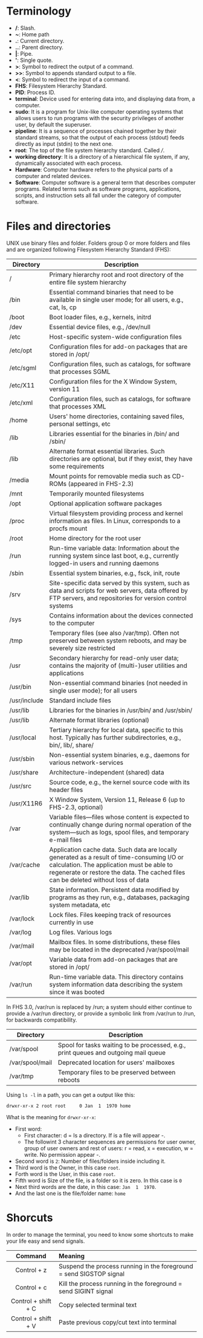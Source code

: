 # Terminology

* **/**: Slash.
* **~**: Home path
* **.**: Current directory.
* **..**: Parent directory.
* **|**: Pipe.
* **'**: Single quote.
* **>**: Symbol to redirect the output of a command.
* **>>**: Symbol to appends standard output to a file.
* **<**: Symbol to redirect the input of a command.
* **FHS**: Filesystem Hierarchy Standard.
* **PID**: Process ID.
* **terminal**: Device used for entering data into, and displaying data from, a computer.
* **sudo**: It is a program for Unix-like computer operating systems that allows users to run programs with the security privileges of another user, by default the superuser.
* **pipeline**: It is a sequence of processes chained together by their standard streams, so that the output of each process (stdout) feeds directly as input (stdin) to the next one.
* **root**: The top of the file system hierarchy standard. Called */*.
* **working directory**: It is a directory of a hierarchical file system, if any, dynamically associated with each process.
* **Hardware**: Computer hardware refers to the physical parts of a computer and related devices.
* **Software**: Computer software is a general term that describes computer programs. Related terms such as software programs, applications, scripts, and instruction sets all fall under the category of computer software.

# Files and directories

UNIX use binary files and folder. Folders group 0 or more folders and files and are organized following Filesystem Hierarchy Standard (FHS):

| Directory | Description |
|-----------|-------------|
| / | Primary hierarchy root and root directory of the entire file system hierarchy |
| /bin | Essential command binaries that need to be available in single user mode; for all users, e.g., cat, ls, cp |
| /boot | Boot loader files, e.g., kernels, initrd |
| /dev | Essential device files, e.g., /dev/null |
| /etc | Host-specific system-wide configuration files |
| /etc/opt | Configuration files for add-on packages that are stored in /opt/ |
| /etc/sgml | Configuration files, such as catalogs, for software that processes SGML |
| /etc/X11 | Configuration files for the X Window System, version 11 |
| /etc/xml | Configuration files, such as catalogs, for software that processes XML |
| /home | Users' home directories, containing saved files, personal settings, etc |
| /lib | Libraries essential for the binaries in /bin/ and /sbin/ |
| /lib<qual> | Alternate format essential libraries. Such directories are optional, but if they exist, they have some requirements |
| /media | Mount points for removable media such as CD-ROMs (appeared in FHS-2.3) |
| /mnt | Temporarily mounted filesystems |
| /opt | Optional application software packages |
| /proc | Virtual filesystem providing process and kernel information as files. In Linux, corresponds to a procfs mount |
| /root | Home directory for the root user |
| /run | Run-time variable data: Information about the running system since last boot, e.g., currently logged-in users and running daemons |
| /sbin | Essential system binaries, e.g., fsck, init, route |
| /srv | Site-specific data served by this system, such as data and scripts for web servers, data offered by FTP servers, and repositories for version control systems |
| /sys | Contains information about the devices connected to the computer |
| /tmp | Temporary files (see also /var/tmp). Often not preserved between system reboots, and may be severely size restricted |
| /usr | Secondary hierarchy for read-only user data; contains the majority of (multi-)user utilities and applications |
| /usr/bin | Non-essential command binaries (not needed in single user mode); for all users |
| /usr/include | Standard include files |
| /usr/lib | Libraries for the binaries in /usr/bin/ and /usr/sbin/ |
| /usr/lib<qual> | Alternate format libraries (optional) |
| /usr/local | Tertiary hierarchy for local data, specific to this host. Typically has further subdirectories, e.g., bin/, lib/, share/ |
| /usr/sbin | Non-essential system binaries, e.g., daemons for various network-services |
| /usr/share | Architecture-independent (shared) data |
| /usr/src | Source code, e.g., the kernel source code with its header files |
| /usr/X11R6 | X Window System, Version 11, Release 6 (up to FHS-2.3, optional) |
| /var | Variable files—files whose content is expected to continually change during normal operation of the system—such as logs, spool files, and temporary e-mail files |
| /var/cache | Application cache data. Such data are locally generated as a result of time-consuming I/O or calculation. The application must be able to regenerate or restore the data. The cached files can be deleted without loss of data |
| /var/lib | State information. Persistent data modified by programs as they run, e.g., databases, packaging system metadata, etc |
| /var/lock | Lock files. Files keeping track of resources currently in use |
| /var/log | Log files. Various logs |
| /var/mail | Mailbox files. In some distributions, these files may be located in the deprecated /var/spool/mail |
| /var/opt | Variable data from add-on packages that are stored in /opt/ |
| /var/run | Run-time variable data. This directory contains system information data describing the system since it was booted |

In FHS 3.0, /var/run is replaced by /run; a system should either continue to provide a /var/run directory, or provide a symbolic link from /var/run to /run, for backwards compatibility.

| Directory | Description |
|-----------|-------------|
| /var/spool | Spool for tasks waiting to be processed, e.g., print queues and outgoing mail queue |
| /var/spool/mail | Deprecated location for users' mailboxes |
| /var/tmp | Temporary files to be preserved between reboots |

Using ```ls -l``` in a path, you can get a output like this:

```
drwxr-xr-x 2 root root     0 Jan  1  1970 home
```

What is the meaning for `drwxr-xr-x`:
* First word:
  * First character: d = Is a directory. If is a file will appear -.
  * The followint 3 character sequences are permissions for user owner, group of user owners and rest of users: r = read, x = execution, w = write. No permission appear -.
* Second word is `2`: Number of files/folders inside including it.
* Third word is the Owner, in this case `root`.
* Forth word is the User, in this case `root`.
* Fifth word is Size of the file, is a folder so it is zero. In this case is `0`
* Next third words are the date, in this case: `Jan  1  1970`.
* And the last one is the file/folder name: `home`

# Shorcuts

In order to manage the terminal, you need to know some shortcuts to make your life easy and send signals.

| Command   | Meaning |
|:----------:|:-------------|
| Control + z | Suspend the process running in the foreground = send SIGSTOP signal |
| Control + c | Kill the process running in the foreground = send SIGINT signal |
| Control + shift + C | Copy selected terminal text |
| Control + shift + V | Paste previous copy/cut text into terminal |
